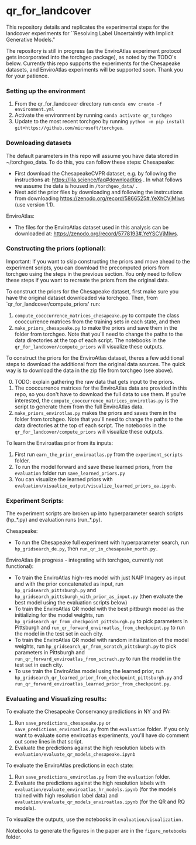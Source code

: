 # qr_for_landcover


This repository details and replicates the experimental steps for the landcover experiments for ``Resolving Label Uncertaintiy with Implicit Generative Models."

The repository is still in progress (as the EnviroAtlas experiment protocol gets incorporated into the torchgeo package), as noted by the TODO's below. Currently this repo supports the experiments for the Chesapeake datasets, and EnviroAtlas experiments will be supported soon. Thank you for your patience.

### Setting up the environment
 1. From the qr_for_landcover directory run `conda env create -f environment.yml`
 2. Activate the environment by running `conda activate qr_torchgeo`
 3. Update to the most recent torchgeo by running `python -m pip install git+https://github.com/microsoft/torchgeo`.

### Downloading datasets
The default parameters in this repo will assume you have data stored in ~/torchgeo_data. To do this, you can follow these steps:
Chesapeake:
- First download the ChesapeakeCVPR dataset, e.g. by following the instructions at: https://lila.science/faq#downloadtips . In what follows we assume the data is housed in `/torchgeo_data/` .
- Next add the prior files by downloading and following the instrcutions from downloading https://zenodo.org/record/5866525#.YeXhCVjMIws (use version 1.1).
  
EnviroAtlas:
- The files for the EnviroAtlas dataset used in this analysis can be downloaded at: https://zenodo.org/record/5778193#.YeYSCVjMIws. 


### Constructing the priors (optional):
Important: If you want to skip constructing the priors and move ahead to the experiment scripts, you can download the precomputed priors from torchgeo using the steps in the previous section. You only need to follow these steps if you want to recreate the priors from the original data.



To construct the priors for the Chesapeake dataset, first make sure you have the original dataset downloaded via torchgeo. Then, from `qr_for_landcover/compute_priors' run:
1. `compute_cooccurrence_matrices_chesapeake.py` to compute the class cooccurrence matrices from the training sets in each state, and then 
2. `make_priors_chesapeake.py` to make the priors and save them in the folder from torchgeo.
Note that you'll need to change the paths to the data directories at the top of each script. The notebooks in the `qr_for_landcover/compute_priors` will visualize these outputs. 

To construct the priors for the EnviroAtlas dataset, theres a few additional steps to download the additional from the original data sources. The quick way is to download the data in the zip file from torchgeo (see above). 

0. TODO: explain gathering the raw data that gets input to the priors.
1. The cooccurrence matrices for the EnviroAtlas data are provided in this repo, so you don't have to download the full data to use them. If you're interested, the `compute_cooccurrence_matrices_envirotlas.py` is the script to generate them from the full EnviroAtlas data. 
2. `make_priors_envirotlas.py` makes the priors and saves them in the folder from torchgeo.
Note that you'll need to change the paths to the data directories at the top of each script. The notebooks in the `qr_for_landcover/compute_priors` will visualize these outputs. 

To learn the Enviroatlas prior from its inputs: 
1. First run `earn_the_prior_enviroatlas.py` from the `experiment_scripts` folder. 
2. To run the model forward and save these learned priors, from the `evaluation` folder run `save_learned_priors.py`
3. You can visualize the learned priors with `evaluation/visualize_output/visualize_learned_priors_ea.ipynb`.

### Experiment Scripts:
The experiment scripts are broken up into hyperparameter search scripts (hp_\*.py) and evaluation runs (run_\*.py). 

Chesapeake:
- To run the Chesapeake full experiment with hyperparameter search, run `hp_gridsearch_de.py`, then `run_qr_in_chesapeake_north.py.` 

EnviroAtlas (in progress - integrating with torchgeo, currently not functional):
- To train the EnviroAtlas high-res model with just NAIP Imagery as input and with the prior concatenated as input, run `hp_gridsearch_pittsburgh.py` and `hp_gridsearch_pittsburgh_with_prior_as_input.py` (then evaluate the best model using the evaluation scripts below)
- To train the EnviroAtlas QR model with the best pittburgh model as the initializing for the model weights, run `hp_gridsearch_qr_from_checkpoint_pittsburgh.py` to pick parameters in Pittsburgh and `run_qr_forward_enviroatlas_from_checkpoint.py` to run the model in the test set in each city. 
- To train the EnviroAtlas QR model with random initialization of the model weights, run `hp_gridsearch_qr_from_scratch_pittsburgh.py` to pick parameters in Pittsburgh and `run_qr_forward_enviroatlas_from_sctrach.py` to run the model in the test set in each city. 
- To use train the EnviroAtlas model using the learned prior, run `hp_gridsearch_qr_learned_prior_from_checkpoint_pittsburgh.py` and `run_qr_forward_enviroatlas_learned_prior_from_checkpoint.py`.

### Evaluating and Visualizing results:
To evaluate the Chesapeake Conservancy predictions in NY and PA:
1. Run `save_predictions_chesapeake.py` or `save_predictions_enviroatlas.py` from the `evaluation` folder. If you only want to evaluate some enviroatlas experiments, you'll have do comment out some lines in that script.
2. Evaluate the predictions against the high resolution labels with `evaluation/evaluate_qr_models_chesapeake.ipynb`

To evaluate the EnviroAtlas predictions in each state:
1. Run  `save_predictions_envirotlas.py` from the `evaluation` folder.
2. Evaluate the predictions against the high resolution labels with `evaluation/evaluate_enviroatlas_hr_models.ipynb` (for the models trained with high resolution label data) and `evaluation/evaluate_qr_models_enviroatlas.ipynb` (for the QR and RQ models).

To visualize the outputs, use the notebooks in `evaluation/visualization.`

Notebooks to generate the figures in the paper are in the `figure_notebooks` folder.



